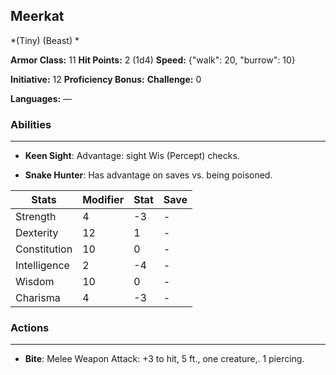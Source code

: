## Meerkat
*(Tiny) (Beast) *

**Armor Class:** 11
**Hit Points:** 2 (1d4)
**Speed:** {"walk": 20, "burrow": 10}

**Initiative:** 12
**Proficiency Bonus:**
**Challenge:** 0

**Languages:** —

### Abilities
 --- 
- **Keen Sight**: Advantage: sight Wis (Percept) checks.

- **Snake Hunter**: Has advantage on saves vs. being poisoned.



| Stats | Modifier | Stat | Save
| ---- | ---- | ---- | ---- |
| Strength | 4 | -3 | - |
| Dexterity | 12 | 1 | - |
| Constitution | 10 | 0 | - |
| Intelligence | 2 | -4 | - |
| Wisdom | 10 | 0 | - |
| Charisma | 4 | -3 | - |

### Actions
 --- 
- **Bite**: Melee Weapon Attack: +3 to hit, 5 ft., one creature,. 1 piercing.

